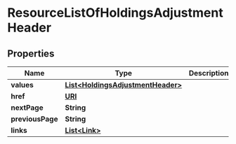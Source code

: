 

# ResourceListOfHoldingsAdjustmentHeader

## Properties

Name | Type | Description | Notes
------------ | ------------- | ------------- | -------------
**values** | [**List&lt;HoldingsAdjustmentHeader&gt;**](HoldingsAdjustmentHeader.md) |  | 
**href** | [**URI**](URI.md) |  |  [optional]
**nextPage** | **String** |  |  [optional]
**previousPage** | **String** |  |  [optional]
**links** | [**List&lt;Link&gt;**](Link.md) |  |  [optional]



